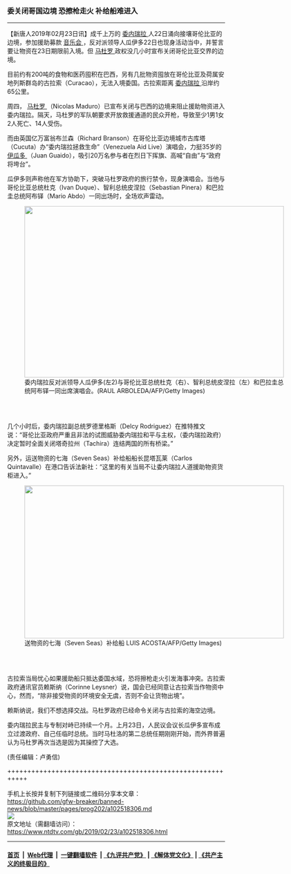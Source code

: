 ### 委关闭哥国边境 恐擦枪走火 补给船难进入
------------------------

<div class="post_content">
 <p>
  【新唐人2019年02月23日讯】成千上万的
  <a href="https://www.ntdtv.com/gb/委内瑞拉.htm">
   委内瑞拉
  </a>
  人22日涌向接壤哥伦比亚的边境，参加援助募款
  <a href="https://www.ntdtv.com/gb/音乐会.htm">
   音乐会
  </a>
  ，反对派领导人瓜伊多22日也现身活动当中，并誓言要让物资在23日期限前入境。但
  <a href="https://www.ntdtv.com/gb/马杜罗.htm">
   马杜罗
  </a>
  政权没几小时宣布关闭哥伦比亚交界的边境。
 </p>
 <p>
  目前约有200吨的食物和医药囤积在巴西，另有几批物资囤放在哥伦比亚及荷属安地列斯群岛的古拉索（Curacao），无法入境委国。古拉索距离
  <a href="https://www.ntdtv.com/gb/委内瑞拉.htm">
   委内瑞拉
  </a>
  沿岸约65公里。
 </p>
 <p>
  周四，
  <a href="https://www.ntdtv.com/gb/马杜罗.htm">
   马杜罗
  </a>
  （Nicolas Maduro）已宣布关闭与巴西的边境来阻止援助物资进入委内瑞拉。隔天，马杜罗的军队朝要求开放救援通道的民众开枪，导致至少1男1女2人死亡、14人受伤。
 </p>
 <p>
  而由英国亿万富翁布兰森（Richard Branson）在哥伦比亚边境城市古库塔（Cucuta）办“委内瑞拉拯救生命”（Venezuela Aid Live）演唱会，力挺35岁的
  <a href="https://www.ntdtv.com/gb/伊瓜多.htm">
   伊瓜多
  </a>
  （Juan Guaido），吸引20万名参与者在烈日下挥旗、高喊“自由”与“政府将垮台”。
 </p>
 <p>
  瓜伊多则声称他在军方协助下，突破马杜罗政府的旅行禁令，现身演唱会。当他与哥伦比亚总统杜克（Ivan Duque）、智利总统皮涅拉（Sebastian Pinera）和巴拉圭总统阿布铎（Mario Abdo）一同出场时，全场欢声雷动。
 </p>
 <figure class="wp-caption alignnone" id="attachment_102518340" style="width: 600px">
  <img alt="" class="size-medium wp-image-102518340" height="397" src="https://www.ntdtv.com/assets/uploads/2019/02/GettyImages-1126770277-600x397.jpg" width="600">
   <br/><figcaption class="wp-caption-text">
    委内瑞拉反对派领导人瓜伊多(左2)与哥伦比亚总统杜克（右）、智利总统皮涅拉（左）和巴拉圭总统阿布铎一同出席演唱会。(RAUL ARBOLEDA/AFP/Getty Images)
   </figcaption><br/>
  </img>
 </figure><br/>
 <p>
  几个小时后，委内瑞拉副总统罗德里格斯（Delcy Rodriguez）在推特推文说：“哥伦比亚政府严重且非法的试图威胁委内瑞拉和平与主权，（委内瑞拉政府）决定暂时全面关闭塔奇拉州（Tachira）连结两国的所有桥梁。”
 </p>
 <p>
  另外，运送物资的七海（Seven Seas）补给船船长昆塔瓦莱（Carlos Quintavalle）在港口告诉法新社：“这里的有关当局不让委内瑞拉人道援助物资货柜进入。”
 </p>
 <figure class="wp-caption alignnone" id="attachment_102518342" style="width: 600px">
  <img alt="" class="size-medium wp-image-102518342" height="354" src="https://www.ntdtv.com/assets/uploads/2019/02/GettyImages-1126772416-600x354.jpg" width="600"/>
  <br/><figcaption class="wp-caption-text">
   送物资的七海（Seven Seas）补给船 LUIS ACOSTA/AFP/Getty Images)
  </figcaption><br/>
 </figure><br/>
 <p>
  古拉索当局忧心如果援助船只抵达委国水域，恐将擦枪走火引发海事冲突。古拉索政府通讯官员赖斯纳（Corinne Leysner）说，国会已经同意让古拉索当作物资中心，然而，“除非接受物资的环境安全无虞，否则不会让货物出境”。
 </p>
 <p>
  赖斯纳说，我们不想选择交战。马杜罗政府已经命令关闭与古拉索的海空边境。
 </p>
 <p>
  委内瑞拉民主与专制对峙已持续一个月。上月23日，人民议会议长瓜伊多宣布成立过渡政府、自己任临时总统。当时马杜洛的第二总统任期刚刚开始，而外界普遍认为马杜罗再次当选是因为其操控了大选。
 </p>
 <p>
  (责任编辑：卢勇信)
 </p>
 <div class="single_ad">
 </div>
</div>

+++++++++++++++++++++++++++++++++++++++++++++++++++++++++++<br/><br/>
手机上长按并复制下列链接或二维码分享本文章：<br/>
https://github.com/gfw-breaker/banned-news/blob/master/pages/prog202/a102518306.md <br/>
<a href='https://github.com/gfw-breaker/banned-news/blob/master/pages/prog202/a102518306.md'><img src='https://github.com/gfw-breaker/banned-news/blob/master/pages/prog202/a102518306.md.png'/></a> <br/>
原文地址（需翻墙访问）：https://www.ntdtv.com/gb/2019/02/23/a102518306.html


------------------------
#### [首页](https://github.com/gfw-breaker/banned-news/blob/master/README.md) &nbsp;|&nbsp; [Web代理](https://github.com/labour-camp/helloworld) &nbsp;|&nbsp; [一键翻墙软件](https://github.com/gfw-breaker/nogfw/blob/master/README.md) &nbsp;| [《九评共产党》](https://github.com/gfw-breaker/9ping.md/blob/master/README.md#九评之一评共产党是什么) | [《解体党文化》](https://github.com/gfw-breaker/jtdwh.md/blob/master/README.md) | [《共产主义的终极目的》](https://github.com/gfw-breaker/gczydzjmd.md/blob/master/README.md)

